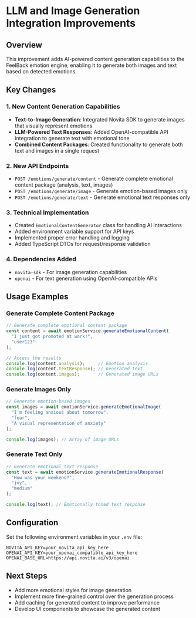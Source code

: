 # LLM and Image Generation Integration Improvements

## Overview
This improvement adds AI-powered content generation capabilities to the FeelBack emotion engine, enabling it to generate both images and text based on detected emotions.

## Key Changes

### 1. New Content Generation Capabilities
- **Text-to-Image Generation**: Integrated Novita SDK to generate images that visually represent emotions
- **LLM-Powered Text Responses**: Added OpenAI-compatible API integration to generate text with emotional tone
- **Combined Content Packages**: Created functionality to generate both text and images in a single request

### 2. New API Endpoints
- `POST /emotions/generate/content` - Generate complete emotional content package (analysis, text, images)
- `POST /emotions/generate/image` - Generate emotion-based images only
- `POST /emotions/generate/text` - Generate emotional text responses only

### 3. Technical Implementation
- Created `EmotionalContentGenerator` class for handling AI interactions
- Added environment variable support for API keys
- Implemented proper error handling and logging
- Added TypeScript DTOs for request/response validation

### 4. Dependencies Added
- `novita-sdk` - For image generation capabilities
- `openai` - For text generation using OpenAI-compatible APIs

## Usage Examples

### Generate Complete Content Package
```typescript
// Generate complete emotional content package
const content = await emotionService.generateEmotionalContent(
  "I just got promoted at work!", 
  "user123"
);

// Access the results
console.log(content.analysis);     // Emotion analysis
console.log(content.textResponse); // Generated text
console.log(content.images);       // Generated image URLs
```

### Generate Images Only
```typescript
// Generate emotion-based images
const images = await emotionService.generateEmotionalImage(
  "I'm feeling anxious about tomorrow",
  "fear",
  "A visual representation of anxiety"
);

console.log(images); // Array of image URLs
```

### Generate Text Only
```typescript
// Generate emotional text response
const text = await emotionService.generateEmotionalResponse(
  "How was your weekend?",
  "joy",
  "medium"
);

console.log(text); // Emotionally toned text response
```

## Configuration
Set the following environment variables in your `.env` file:
```
NOVITA_API_KEY=your_novita_api_key_here
OPENAI_API_KEY=your_openai_compatible_api_key_here
OPENAI_BASE_URL=https://api.novita.ai/v3/openai
```

## Next Steps
- Add more emotional styles for image generation
- Implement more fine-grained control over the generation process
- Add caching for generated content to improve performance
- Develop UI components to showcase the generated content
